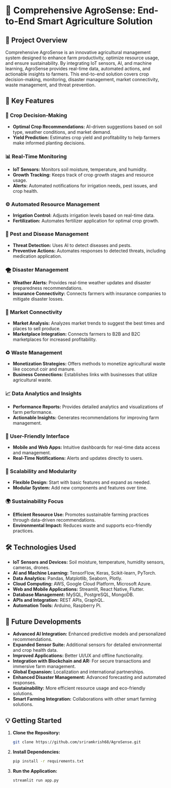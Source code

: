 

# 🌾 Comprehensive AgroSense: End-to-End Smart Agriculture Solution

## 📖 Project Overview

Comprehensive AgroSense is an innovative agricultural management system designed to enhance farm productivity, optimize resource usage, and ensure sustainability. By integrating IoT sensors, AI, and machine learning, AgroSense provides real-time data, automated actions, and actionable insights to farmers. This end-to-end solution covers crop decision-making, monitoring, disaster management, market connectivity, waste management, and threat prevention.

## 🚀 Key Features

### 🌱 Crop Decision-Making
- **Optimal Crop Recommendations:** AI-driven suggestions based on soil type, weather conditions, and market demand.
- **Yield Prediction:** Estimates crop yield and profitability to help farmers make informed planting decisions.

### 📊 Real-Time Monitoring
- **IoT Sensors:** Monitors soil moisture, temperature, and humidity.
- **Growth Tracking:** Keeps track of crop growth stages and resource usage.
- **Alerts:** Automated notifications for irrigation needs, pest issues, and crop health.

### ⚙️ Automated Resource Management
- **Irrigation Control:** Adjusts irrigation levels based on real-time data.
- **Fertilization:** Automates fertilizer application for optimal crop growth.

### 🦠 Pest and Disease Management
- **Threat Detection:** Uses AI to detect diseases and pests.
- **Preventive Actions:** Automates responses to detected threats, including medication application.

### 🌪️ Disaster Management
- **Weather Alerts:** Provides real-time weather updates and disaster preparedness recommendations.
- **Insurance Connectivity:** Connects farmers with insurance companies to mitigate disaster losses.

### 🛒 Market Connectivity
- **Market Analysis:** Analyzes market trends to suggest the best times and places to sell produce.
- **Marketplace Integration:** Connects farmers to B2B and B2C marketplaces for increased profitability.

### ♻️ Waste Management
- **Monetization Strategies:** Offers methods to monetize agricultural waste like coconut coir and manure.
- **Business Connections:** Establishes links with businesses that utilize agricultural waste.

### 📈 Data Analytics and Insights
- **Performance Reports:** Provides detailed analytics and visualizations of farm performance.
- **Actionable Insights:** Generates recommendations for improving farm management.

### 📱 User-Friendly Interface
- **Mobile and Web Apps:** Intuitive dashboards for real-time data access and management.
- **Real-Time Notifications:** Alerts and updates directly to users.

### 🔧 Scalability and Modularity
- **Flexible Design:** Start with basic features and expand as needed.
- **Modular System:** Add new components and features over time.

### 🌍 Sustainability Focus
- **Efficient Resource Use:** Promotes sustainable farming practices through data-driven recommendations.
- **Environmental Impact:** Reduces waste and supports eco-friendly practices.

## 🛠️ Technologies Used
- **IoT Sensors and Devices:** Soil moisture, temperature, humidity sensors, cameras, drones.
- **AI and Machine Learning:** TensorFlow, Keras, Scikit-learn, PyTorch.
- **Data Analytics:** Pandas, Matplotlib, Seaborn, Plotly.
- **Cloud Computing:** AWS, Google Cloud Platform, Microsoft Azure.
- **Web and Mobile Applications:** Streamlit, React Native, Flutter.
- **Database Management:** MySQL, PostgreSQL, MongoDB.
- **APIs and Integration:** REST APIs, GraphQL.
- **Automation Tools:** Arduino, Raspberry Pi.

## 🚧 Future Developments
- **Advanced AI Integration:** Enhanced predictive models and personalized recommendations.
- **Expanded Sensor Suite:** Additional sensors for detailed environmental and crop health data.
- **Improved Applications:** Better UI/UX and offline functionality.
- **Integration with Blockchain and AR:** For secure transactions and immersive farm management.
- **Global Expansion:** Localization and international partnerships.
- **Enhanced Disaster Management:** Advanced forecasting and automated responses.
- **Sustainability:** More efficient resource usage and eco-friendly solutions.
- **Smart Farming Integration:** Collaborations with other smart farming solutions.

## 💡 Getting Started

1. **Clone the Repository:**
   ```bash
   git clone https://github.com/sriramkrish68/AgroSense.git
   ```

2. **Install Dependencies:**
   ```bash
   pip install -r requirements.txt
   ```

3. **Run the Application:**
   ```bash
   streamlit run app.py
   ```
